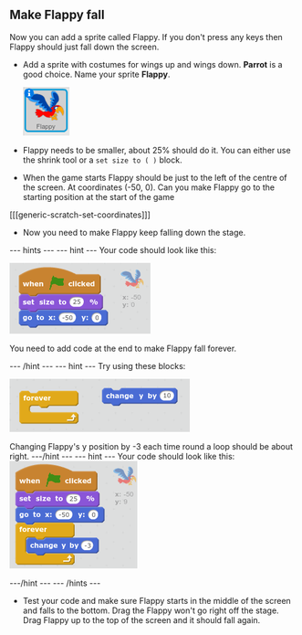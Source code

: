 

## Make Flappy fall

Now you can add a sprite called Flappy. If you don't press any keys then Flappy should just fall down the screen.

+ Add a sprite with costumes for wings up and wings down. **Parrot** is a good choice. Name your sprite __Flappy__.

    ![screenshot](images/flappy-parrot.png)

+ Flappy needs to be smaller, about 25% should do it. You can either use the shrink tool or a `set size to ( )` block.  

+ When the game starts Flappy should be just to the left of the centre of the screen. At coordinates (-50, 0). Can you make Flappy go to the starting position at the start of the game

[[[generic-scratch-set-coordinates]]]

+ Now you need to make Flappy keep falling down the stage.

--- hints ---
--- hint ---
Your code should look like this:

![screenshot](images/flappy-setup-code.png)

You need to add code at the end to make Flappy fall forever.

--- /hint ---
--- hint ---
Try using these blocks:

![screenshot](images/flappy-fall-blocks.png)

Changing Flappy's y position by -3 each time round a loop should be about right.
---/hint ---
--- hint ---
Your code should look like this:
![screenshot](images/flappy-fall-code.png)

---/hint ---
--- /hints ---

+ Test your code and make sure Flappy starts in the middle of the screen and falls to the bottom. Drag the Flappy won't go right off the stage. Drag Flappy up to the top of the screen and it should fall again.
